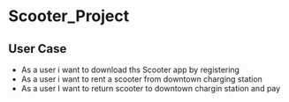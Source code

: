 # Scooter_Project

## User Case 

* As a user i want to download ths Scooter app by registering
* As a user i want to rent a scooter from downtown charging station
* As a user I want to return scooter to downtown chargin station and pay

